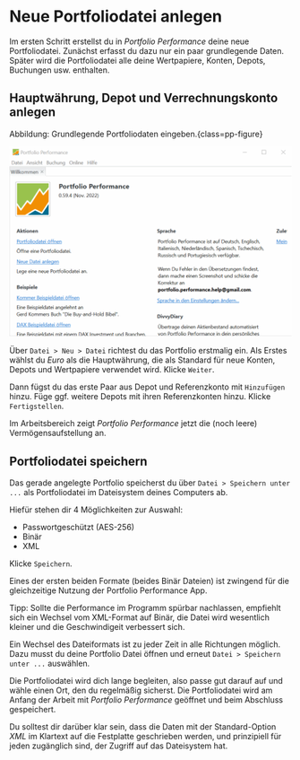 # Neue Portfoliodatei anlegen

Im ersten Schritt erstellst du in *Portfolio Performance* deine neue Portfoliodatei. Zunächst erfasst du dazu nur ein paar grundlegende Daten. Später wird die Portfoliodatei alle deine Wertpapiere, Konten, Depots, Buchungen usw. enthalten.

## Hauptwährung, Depot und Verrechnungskonto anlegen


Abbildung: Grundlegende Portfoliodaten eingeben.{class=pp-figure}

![](images/neu-portfolio.gif)



Über `Datei > Neu > Datei` richtest du das Portfolio erstmalig ein. Als Erstes wählst du _Euro_ als die Hauptwährung, die als Standard für neue Konten, Depots und Wertpapiere verwendet wird. Klicke `Weiter`.

Dann fügst du das erste Paar aus Depot und Referenzkonto mit `Hinzufügen` hinzu. Füge ggf. weitere Depots mit ihren Referenzkonten hinzu. Klicke `Fertigstellen`.

Im Arbeitsbereich zeigt *Portfolio Performance* jetzt die (noch leere) Vermögensaufstellung an.

## Portfoliodatei speichern

Das gerade angelegte Portfolio speicherst du über `Datei > Speichern unter ...` als Portfoliodatei im Dateisystem deines Computers ab.

Hiefür stehen dir 4 Möglichkeiten zur Auswahl:

* Passwortgeschützt (AES-256)
* Binär
* XML

Klicke `Speichern`.

Eines der ersten beiden Formate (beides Binär Dateien) ist zwingend für die gleichzeitige Nutzung der Portfolio Performance App.

Tipp:
Sollte die Performance im Programm spürbar nachlassen, empfiehlt sich ein Wechsel vom XML-Format auf Binär, die Datei wird wesentlich kleiner und die Geschwindigeit verbessert sich.

Ein Wechsel des Dateiformats ist zu jeder Zeit in alle Richtungen möglich. Dazu musst du deine Portfolio Datei öffnen und erneut `Datei > Speichern unter ...` auswählen.

Die Portfoliodatei wird dich lange begleiten, also passe gut darauf auf und wähle einen Ort, den du regelmäßig sicherst. Die Portfoliodatei wird am Anfang der Arbeit mit *Portfolio Performance* geöffnet und beim Abschluss gespeichert.

Du solltest dir darüber klar sein, dass die Daten mit der Standard-Option *XML* im Klartext auf die Festplatte geschrieben werden, und prinzipiell für jeden zugänglich sind, der Zugriff auf das Dateisystem hat.  
